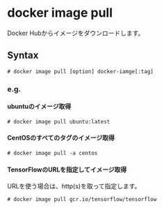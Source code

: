 # docker image pull
Docker Hubからイメージをダウンロードします。
## Syntax
```
# docker image pull [option] docker-iamge[:tag]
```
### e.g.
#### ubuntuのイメージ取得
```
# docker image pull ubuntu:latest
```
#### CentOSのすべてのタグのイメージ取得
```
# docker image pull -a centos
```
#### TensorFlowのURLを指定してイメージ取得
URLを使う場合は、http(s)を取って指定します。
```
# docker image pull gcr.io/tensorflow/tensorflow
```
